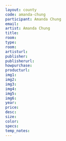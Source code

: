 ```yaml
---
layout: county 
code: amanda-chung
participant: Amanda Chung
email: 
artist: Amanda Chung
title: 
room: 
type: 
room: 
artisturl: 
publisher: 
publisherurl: 
howpurchase: 
producturl: 
img1: 
img2: 
img3: 
img4: 
img5: 
img6: 
year: 
price: 
desc: 
size: 
color: 
specs: 
temp_notes: 
---
```

